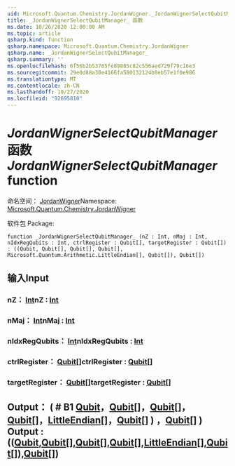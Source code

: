```yaml
---
uid: Microsoft.Quantum.Chemistry.JordanWigner._JordanWignerSelectQubitManager_
title: _JordanWignerSelectQubitManager_ 函数
ms.date: 10/26/2020 12:00:00 AM
ms.topic: article
qsharp.kind: function
qsharp.namespace: Microsoft.Quantum.Chemistry.JordanWigner
qsharp.name: _JordanWignerSelectQubitManager_
qsharp.summary: ''
ms.openlocfilehash: 6f56b2b53785fe89885c82c556aed729f79c16e3
ms.sourcegitcommit: 29e0d88a30e4166fa580132124b0eb57e1f0e986
ms.translationtype: MT
ms.contentlocale: zh-CN
ms.lasthandoff: 10/27/2020
ms.locfileid: "92695810"
---
```

# <a name="_jordanwignerselectqubitmanager_-function"></a><span data-ttu-id="1e994-102">_JordanWignerSelectQubitManager_ 函数</span><span class="sxs-lookup"><span data-stu-id="1e994-102">_JordanWignerSelectQubitManager_ function</span></span>

<span data-ttu-id="1e994-103">命名空间： [JordanWigner](xref:Microsoft.Quantum.Chemistry.JordanWigner)</span><span class="sxs-lookup"><span data-stu-id="1e994-103">Namespace: [Microsoft.Quantum.Chemistry.JordanWigner](xref:Microsoft.Quantum.Chemistry.JordanWigner)</span></span>

<span data-ttu-id="1e994-104">软件包 [](https://nuget.org/packages/)</span><span class="sxs-lookup"><span data-stu-id="1e994-104">Package: [](https://nuget.org/packages/)</span></span>




```qsharp
function _JordanWignerSelectQubitManager_ (nZ : Int, nMaj : Int, nIdxRegQubits : Int, ctrlRegister : Qubit[], targetRegister : Qubit[]) : ((Qubit, Qubit[], Qubit[], Qubit[], Microsoft.Quantum.Arithmetic.LittleEndian[], Qubit[]), Qubit[])
```


## <a name="input"></a><span data-ttu-id="1e994-105">输入</span><span class="sxs-lookup"><span data-stu-id="1e994-105">Input</span></span>

### <a name="nz--int"></a><span data-ttu-id="1e994-106">nZ： [Int](xref:microsoft.quantum.lang-ref.int)</span><span class="sxs-lookup"><span data-stu-id="1e994-106">nZ : [Int](xref:microsoft.quantum.lang-ref.int)</span></span>




### <a name="nmaj--int"></a><span data-ttu-id="1e994-107">nMaj： [Int](xref:microsoft.quantum.lang-ref.int)</span><span class="sxs-lookup"><span data-stu-id="1e994-107">nMaj : [Int](xref:microsoft.quantum.lang-ref.int)</span></span>




### <a name="nidxregqubits--int"></a><span data-ttu-id="1e994-108">nIdxRegQubits： [Int](xref:microsoft.quantum.lang-ref.int)</span><span class="sxs-lookup"><span data-stu-id="1e994-108">nIdxRegQubits : [Int](xref:microsoft.quantum.lang-ref.int)</span></span>




### <a name="ctrlregister--qubit"></a><span data-ttu-id="1e994-109">ctrlRegister： [Qubit](xref:microsoft.quantum.lang-ref.qubit)[]</span><span class="sxs-lookup"><span data-stu-id="1e994-109">ctrlRegister : [Qubit](xref:microsoft.quantum.lang-ref.qubit)[]</span></span>




### <a name="targetregister--qubit"></a><span data-ttu-id="1e994-110">targetRegister： [Qubit](xref:microsoft.quantum.lang-ref.qubit)[]</span><span class="sxs-lookup"><span data-stu-id="1e994-110">targetRegister : [Qubit](xref:microsoft.quantum.lang-ref.qubit)[]</span></span>





## <a name="output--qubitqubitqubitqubitlittleendianqubitqubit"></a><span data-ttu-id="1e994-111">Output： ( # B1 [Qubit](xref:microsoft.quantum.lang-ref.qubit)，[Qubit](xref:microsoft.quantum.lang-ref.qubit)[]，[Qubit](xref:microsoft.quantum.lang-ref.qubit)[]，[Qubit](xref:microsoft.quantum.lang-ref.qubit)[]，[LittleEndian](xref:Microsoft.Quantum.Arithmetic.LittleEndian)[]，[Qubit](xref:microsoft.quantum.lang-ref.qubit)[] ) ，[Qubit](xref:microsoft.quantum.lang-ref.qubit)[] ) </span><span class="sxs-lookup"><span data-stu-id="1e994-111">Output : (([Qubit](xref:microsoft.quantum.lang-ref.qubit),[Qubit](xref:microsoft.quantum.lang-ref.qubit)[],[Qubit](xref:microsoft.quantum.lang-ref.qubit)[],[Qubit](xref:microsoft.quantum.lang-ref.qubit)[],[LittleEndian](xref:Microsoft.Quantum.Arithmetic.LittleEndian)[],[Qubit](xref:microsoft.quantum.lang-ref.qubit)[]),[Qubit](xref:microsoft.quantum.lang-ref.qubit)[])</span></span>

